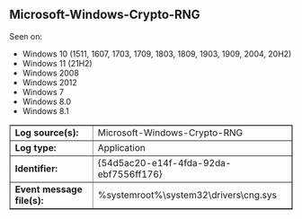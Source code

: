 ## Microsoft-Windows-Crypto-RNG

Seen on:
* Windows 10 (1511, 1607, 1703, 1709, 1803, 1809, 1903, 1909, 2004, 20H2)
* Windows 11 (21H2)
* Windows 2008
* Windows 2012
* Windows 7
* Windows 8.0
* Windows 8.1

<table border="1" class="docutils">
  <tbody>
    <tr>
      <td><b>Log source(s):</b></td>
      <td>Microsoft-Windows-Crypto-RNG</td>
    </tr>
    <tr>
      <td><b>Log type:</b></td>
      <td>Application</td>
    </tr>
    <tr>
      <td><b>Identifier:</b></td>
      <td>{54d5ac20-e14f-4fda-92da-ebf7556ff176}</td>
    </tr>
    <tr>
      <td><b>Event message file(s):</b></td>
      <td>%systemroot%\system32\drivers\cng.sys</td>
    </tr>
  </tbody>
</table>

&nbsp;

